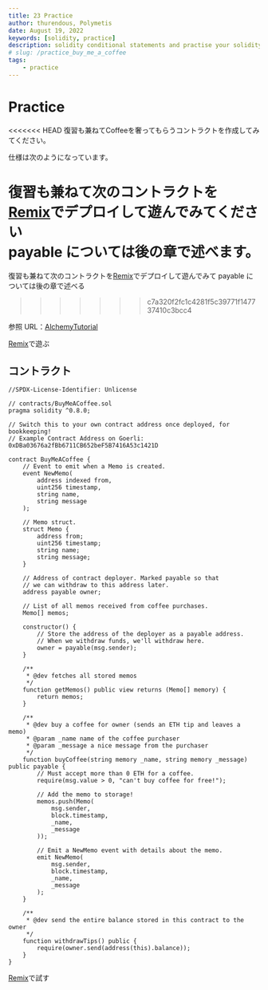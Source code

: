 ```yaml
---
title: 23 Practice
author: thurendous, Polymetis
date: August 19, 2022
keywords: [solidity, practice]
description: solidity conditional statements and practise your solidity by creating an easy app
# slug: /practice_buy_me_a_coffee
tags:
    - practice
---
```


# Practice

<<<<<<< HEAD
復習も兼ねてCoffeeを奢ってもらうコントラクトを作成してみてください。

仕様は次のようになっています。





復習も兼ねて次のコントラクトを[Remix](https://remix.ethereum.org/)でデプロイして遊んでみてください  
payable については後の章で述べます。
=======
復習も兼ねて次のコントラクトを[Remix](https://remix.ethereum.org/)でデプロイして遊んでみて
payable については後の章で述べる
>>>>>>> c7a320f2fc1c4281f5c39771f147737410c3bcc4

参照 URL：[AlchemyTutorial](https://docs.alchemy.com/docs/how-to-build-buy-me-a-coffee-defi-dapp)

[Remix](https://remix.ethereum.org/)で遊ぶ

## コントラクト

```solidity
//SPDX-License-Identifier: Unlicense

// contracts/BuyMeACoffee.sol
pragma solidity ^0.8.0;

// Switch this to your own contract address once deployed, for bookkeeping!
// Example Contract Address on Goerli: 0xDBa03676a2fBb6711CB652beF5B7416A53c1421D

contract BuyMeACoffee {
    // Event to emit when a Memo is created.
    event NewMemo(
        address indexed from,
        uint256 timestamp,
        string name,
        string message
    );

    // Memo struct.
    struct Memo {
        address from;
        uint256 timestamp;
        string name;
        string message;
    }

    // Address of contract deployer. Marked payable so that
    // we can withdraw to this address later.
    address payable owner;

    // List of all memos received from coffee purchases.
    Memo[] memos;

    constructor() {
        // Store the address of the deployer as a payable address.
        // When we withdraw funds, we'll withdraw here.
        owner = payable(msg.sender);
    }

    /**
     * @dev fetches all stored memos
     */
    function getMemos() public view returns (Memo[] memory) {
        return memos;
    }

    /**
     * @dev buy a coffee for owner (sends an ETH tip and leaves a memo)
     * @param _name name of the coffee purchaser
     * @param _message a nice message from the purchaser
     */
    function buyCoffee(string memory _name, string memory _message) public payable {
        // Must accept more than 0 ETH for a coffee.
        require(msg.value > 0, "can't buy coffee for free!");

        // Add the memo to storage!
        memos.push(Memo(
            msg.sender,
            block.timestamp,
            _name,
            _message
        ));

        // Emit a NewMemo event with details about the memo.
        emit NewMemo(
            msg.sender,
            block.timestamp,
            _name,
            _message
        );
    }

    /**
     * @dev send the entire balance stored in this contract to the owner
     */
    function withdrawTips() public {
        require(owner.send(address(this).balance));
    }
}
```

[Remix](https://remix.ethereum.org/)で試す
